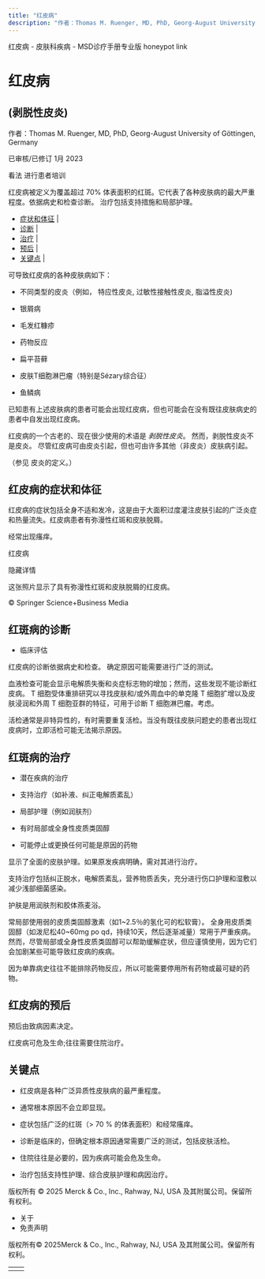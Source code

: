 ```yaml
---
title: "红皮病"
description: "作者：Thomas M. Ruenger, MD, PhD, Georg-August University of Göttingen, Germany"
---
```


﻿红皮病 \- 皮肤科疾病 \- MSD诊疗手册专业版 honeypot link

# 红皮病

## (剥脱性皮炎)

作者：Thomas M. Ruenger, MD, PhD, Georg-August University of Göttingen, Germany

已审核/已修订 1月 2023

看法 进行患者培训

红皮病被定义为覆盖超过 70% 体表面积的红斑。它代表了各种皮肤病的最大严重程度。依据病史和检查诊断。 治疗包括支持措施和局部护理。

- [症状和体征](#症状和体征_v51494661_zh) \|
- [诊断](#诊断_v51494665_zh) \|
- [治疗](#治疗_v51494676_zh) \|
- [预后](#预后_v51494673_zh) \|
- [关键点](#关键点_v51494692_zh) \|

可导致红皮病的各种皮肤病如下：

- 不同类型的皮炎（例如， 特应性皮炎, 过敏性接触性皮炎, 脂溢性皮炎)

- 银屑病

- 毛发红糠疹

- 药物反应

- 扁平苔藓

- 皮肤T细胞淋巴瘤（特别是Sézary综合征）

- 鱼鳞病


已知患有上述皮肤病的患者可能会出现红皮病，但也可能会在没有既往皮肤病史的患者中自发出现红皮病。

红皮病的一个古老的、现在很少使用的术语是 _剥脱性皮炎_。 然而，剥脱性皮炎不是皮炎。 尽管红皮病可由皮炎引起，但也可由许多其他（非皮炎）皮肤病引起。

（参见 皮炎的定义。）

## 红皮病的症状和体征

红皮病的症状包括全身不适和发冷，这是由于大面积过度灌注皮肤引起的广泛炎症和热量流失。红皮病患者有弥漫性红斑和皮肤脱屑。

经常出现瘙痒。

红皮病



隐藏详情

这张照片显示了具有弥漫性红斑和皮肤脱屑的红皮病。

© Springer Science+Business Media

## 红斑病的诊断

- 临床评估


红皮病的诊断依据病史和检查。 确定原因可能需要进行广泛的测试。

血液检查可能会显示电解质失衡和炎症标志物的增加；然而，这些发现不能诊断红皮病。 T 细胞受体重排研究以寻找皮肤和/或外周血中的单克隆 T 细胞扩增以及皮肤浸润和外周 T 细胞亚群的特征，可用于诊断 T 细胞淋巴瘤。考虑。

活检通常是非特异性的，有时需要重复活检。当没有既往皮肤问题史的患者出现红皮病时，立即活检可能无法揭示原因。

## 红斑病的治疗

- 潜在疾病的治疗

- 支持治疗（如补液、纠正电解质紊乱）

- 局部护理（例如润肤剂）

- 有时局部或全身性皮质类固醇

- 可能停止或更换任何可能是原因的药物


显示了全面的皮肤护理。如果原发疾病明确，需对其进行治疗。

支持治疗包括纠正脱水，电解质紊乱，营养物质丢失，充分进行伤口护理和湿敷以减少浅部细菌感染。

护肤是用润肤剂和胶体燕麦浴。

常局部使用弱的皮质类固醇激素（如1~2.5％的氢化可的松软膏）。 全身用皮质类固醇（如泼尼松40~60mg po qd，持续10天，然后逐渐减量）常用于严重疾病。然而，尽管局部或全身性皮质类固醇可以帮助缓解症状，但应谨慎使用，因为它们会加剧某些可能导致红皮病的疾病。

因为单靠病史往往不能排除药物反应，所以可能需要停用所有药物或最可疑的药物。

## 红皮病的预后

预后由致病因素决定。

红皮病可危及生命;往往需要住院治疗。

## 关键点

- 红皮病是各种广泛异质性皮肤病的最严重程度。

- 通常根本原因不会立即显现。

- 症状包括广泛的红斑（\> 70 % 的体表面积）和经常瘙痒。

- 诊断是临床的，但确定根本原因通常需要广泛的测试，包括皮肤活检。

- 住院往往是必要的，因为疾病可能会危及生命。

- 治疗包括支持性护理、综合皮肤护理和病因治疗。




版权所有 © 2025
Merck & Co., Inc., Rahway, NJ, USA 及其附属公司。保留所有权利。

- 关于
- 免责声明

版权所有© 2025Merck & Co., Inc., Rahway, NJ, USA 及其附属公司。保留所有权利。

|     |     |
| --- | --- |
|  |  |